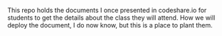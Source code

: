 This repo holds the documents I once presented in codeshare.io for students
to get the details about the class they will attend. How we will deploy the document,
I do now know, but this is a place to plant them.
